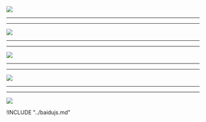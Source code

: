![](https://hcdn1.luffycity.com/data/knight/img/020.png)
***
***
![](https://hcdn1.luffycity.com/data/knight/img/021.png)
***
***
![](https://hcdn1.luffycity.com/data/knight/img/022.png)
***
***
![](https://hcdn1.luffycity.com/data/knight/img/022-1.png)
***
***
![](https://hcdn1.luffycity.com/data/knight/img/022-2.png)

!INCLUDE "../baidujs.md"
